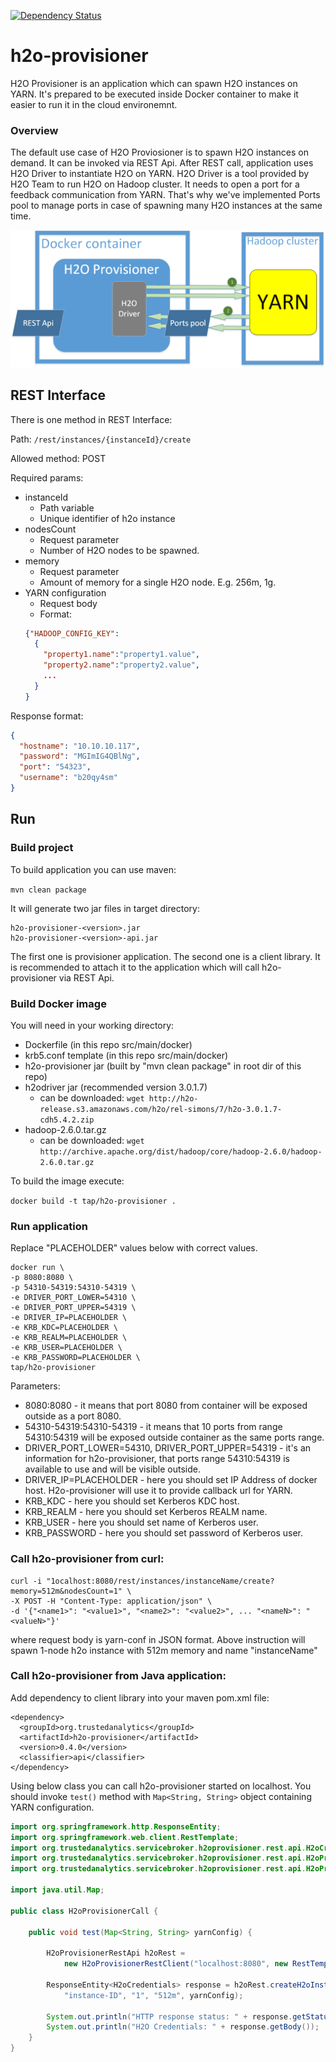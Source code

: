 [![Dependency Status](https://www.versioneye.com/user/projects/572367a2ba37ce004309f2c3/badge.svg?style=flat)](https://www.versioneye.com/user/projects/572367a2ba37ce004309f2c3)

# h2o-provisioner
H2O Provisioner is an application which can spawn H2O instances on YARN.
It's prepared to be executed inside Docker container to make it easier to run it in the cloud environemnt.

### Overview
The default use case of H2O Proviosioner is to spawn H2O instances on demand. It can be invoked via REST Api. After REST call, application uses H2O Driver to instantiate H2O on YARN. H2O Driver is a tool provided by H2O Team to run H2O on Hadoop cluster. It needs to open a port for a feedback communication from YARN. That's why we've implemented Ports pool to manage ports in case of spawning many H2O instances at the same time.

![](wikiimages/h2oProvisioner.png)


## REST Interface
There is one method in REST Interface:

Path: ```/rest/instances/{instanceId}/create```

Allowed method: POST

Required params:
* instanceId
  * Path variable
  * Unique identifier of h2o instance
* nodesCount
  * Request parameter 
  * Number of H2O nodes to be spawned.
* memory
  * Request parameter 
  * Amount of memory for a single H2O node. E.g. 256m, 1g.
* YARN configuration
  * Request body
  * Format:
  ```json
  {"HADOOP_CONFIG_KEY":
    {
      "property1.name":"property1.value",
      "property2.name":"property2.value",
      ...
    }
  }
  ```
  
Response format:
  ```json
  {
    "hostname": "10.10.10.117",
    "password": "MGImIG4QBlNg",
    "port": "54323",
    "username": "b20qy4sm"
  }
  ```


## Run

### Build project
To build application you can use maven:

```mvn clean package```

It will generate two jar files in target directory:

```
h2o-provisioner-<version>.jar
h2o-provisioner-<version>-api.jar
```

The first one is provisioner application. The second one is a client library. It is recommended to attach it to the application which will call h2o-provisioner via REST Api.

### Build Docker image
You will need in your working directory:
* Dockerfile (in this repo src/main/docker)
* krb5.conf template (in this repo src/main/docker)
* h2o-provisioner jar (built by "mvn clean package" in root dir of this repo)
* h2odriver jar (recommended version 3.0.1.7)
  * can be downloaded: ```wget http://h2o-release.s3.amazonaws.com/h2o/rel-simons/7/h2o-3.0.1.7-cdh5.4.2.zip```
* hadoop-2.6.0.tar.gz
  * can be downloaded: ```wget http://archive.apache.org/dist/hadoop/core/hadoop-2.6.0/hadoop-2.6.0.tar.gz```

To build the image execute:

```docker build -t tap/h2o-provisioner .```

### Run application
Replace "PLACEHOLDER" values below with correct values.
```
docker run \
-p 8080:8080 \
-p 54310-54319:54310-54319 \
-e DRIVER_PORT_LOWER=54310 \
-e DRIVER_PORT_UPPER=54319 \
-e DRIVER_IP=PLACEHOLDER \
-e KRB_KDC=PLACEHOLDER \
-e KRB_REALM=PLACEHOLDER \
-e KRB_USER=PLACEHOLDER \
-e KRB_PASSWORD=PLACEHOLDER \
tap/h2o-provisioner
```

Parameters:
* 8080:8080 - it means that port 8080 from container will be exposed outside as a port 8080.
* 54310-54319:54310-54319 - it means that 10 ports from range 54310:54319 will be exposed outside container as the same ports range.
* DRIVER_PORT_LOWER=54310, DRIVER_PORT_UPPER=54319 - it's an information for h2o-provisioner, that ports range 54310:54319 is available to use and will be visible outside.
* DRIVER_IP=PLACEHOLDER - here you should set IP Address of docker host. H2o-provisioner will use it to provide callback url for YARN.
* KRB_KDC - here you should set Kerberos KDC host.
* KRB_REALM - here you should set Kerberos REALM name.
* KRB_USER - here you should set name of Kerberos user.
* KRB_PASSWORD - here you should set password of Kerberos user.

### Call h2o-provisioner from curl:
```
curl -i "1ocalhost:8080/rest/instances/instanceName/create?memory=512m&nodesCount=1" \
-X POST -H "Content-Type: application/json" \
-d '{"<name1>": "<value1>", "<name2>": "<value2>", ... "<nameN>": "<valueN>"}'
```
where request body is yarn-conf in JSON format.
Above instruction will spawn 1-node h2o instance with 512m memory and name "instanceName"

### Call h2o-provisioner from Java application:
Add dependency to client library into your maven pom.xml file:
```
<dependency>
  <groupId>org.trustedanalytics</groupId>
  <artifactId>h2o-provisioner</artifactId>
  <version>0.4.0</version>
  <classifier>api</classifier>
</dependency>
```

Using below class you can call h2o-provisioner started on localhost. You should invoke ```test()``` method with ```Map<String, String>``` object containing YARN configuration.
```java
import org.springframework.http.ResponseEntity;
import org.springframework.web.client.RestTemplate;
import org.trustedanalytics.servicebroker.h2oprovisioner.rest.api.H2oCredentials;
import org.trustedanalytics.servicebroker.h2oprovisioner.rest.api.H2oProvisionerRestApi;
import org.trustedanalytics.servicebroker.h2oprovisioner.rest.api.H2oProvisionerRestClient;

import java.util.Map;

public class H2oProvisionerCall {

    public void test(Map<String, String> yarnConfig) {

        H2oProvisionerRestApi h2oRest =
            new H2oProvisionerRestClient("localhost:8080", new RestTemplate());

        ResponseEntity<H2oCredentials> response = h2oRest.createH2oInstance(
            "instance-ID", "1", "512m", yarnConfig);

        System.out.println("HTTP response status: " + response.getStatusCode());
        System.out.println("H2O Credentials: " + response.getBody());
    }
}
```




